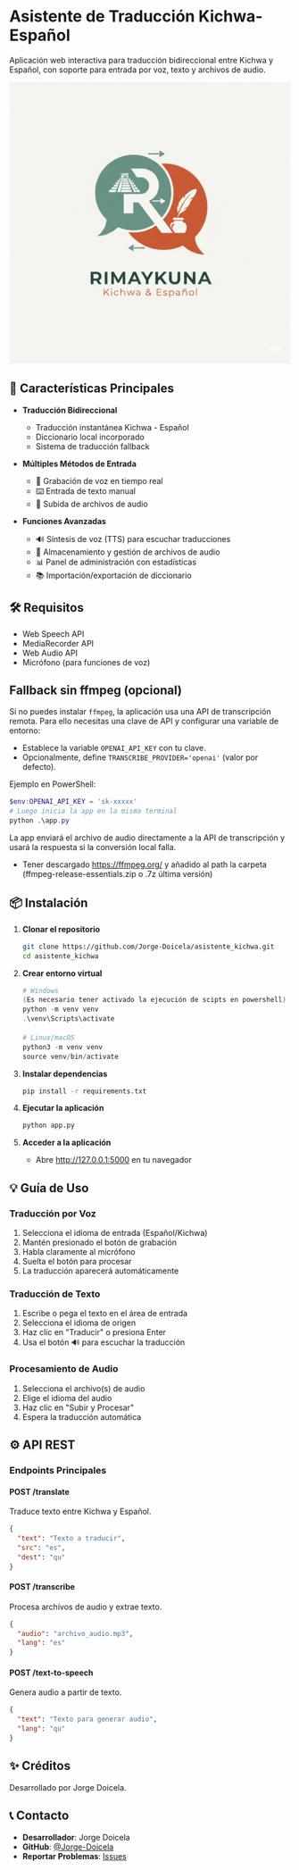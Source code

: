 # Asistente de Traducción Kichwa-Español

Aplicación web interactiva para traducción bidireccional entre Kichwa y Español, con soporte para entrada por voz, texto y archivos de audio.

![Logo de la aplicación](./static/img/logo.png)

## 🌟 Características Principales

- **Traducción Bidireccional**
  - Traducción instantánea Kichwa - Español
  - Diccionario local incorporado
  - Sistema de traducción fallback

- **Múltiples Métodos de Entrada**
  - 🎤 Grabación de voz en tiempo real
  - ⌨️ Entrada de texto manual
  - 📁 Subida de archivos de audio

- **Funciones Avanzadas**
  - 🔊 Síntesis de voz (TTS) para escuchar traducciones
  - 💾 Almacenamiento y gestión de archivos de audio
  - 📊 Panel de administración con estadísticas
  - 📚 Importación/exportación de diccionario

## 🛠️ Requisitos

  - Web Speech API
  - MediaRecorder API
  - Web Audio API
- Micrófono (para funciones de voz)

## Fallback sin ffmpeg (opcional)

Si no puedes instalar `ffmpeg`, la aplicación usa una API de transcripción remota. Para ello necesitas una clave de API y configurar una variable de entorno:

- Establece la variable `OPENAI_API_KEY` con tu clave.
- Opcionalmente, define `TRANSCRIBE_PROVIDER='openai'` (valor por defecto).

Ejemplo en PowerShell:

```powershell
$env:OPENAI_API_KEY = 'sk-xxxxx'
# Luego inicia la app en la misma terminal
python .\app.py
```

La app enviará el archivo de audio directamente a la API de transcripción y usará la respuesta si la conversión local falla.
- Tener descargado https://ffmpeg.org/ y añadido al path la carpeta 
  (ffmpeg-release-essentials.zip o .7z última versión)

## 📦 Instalación

1. **Clonar el repositorio**
   ```bash
   git clone https://github.com/Jorge-Doicela/asistente_kichwa.git
   cd asistente_kichwa
   ```

2. **Crear entorno virtual**
   ```powershell
   # Windows
   (Es necesario tener activado la ejecución de scipts en powershell)
   python -m venv venv
   .\venv\Scripts\activate

   # Linux/macOS
   python3 -m venv venv
   source venv/bin/activate
   ```

3. **Instalar dependencias**
   ```bash
   pip install -r requirements.txt
   ```

4. **Ejecutar la aplicación**
   ```bash
   python app.py
   ```

5. **Acceder a la aplicación**
   - Abre http://127.0.0.1:5000 en tu navegador

## 💡 Guía de Uso

### Traducción por Voz
1. Selecciona el idioma de entrada (Español/Kichwa)
2. Mantén presionado el botón de grabación
3. Habla claramente al micrófono
4. Suelta el botón para procesar
5. La traducción aparecerá automáticamente

### Traducción de Texto
1. Escribe o pega el texto en el área de entrada
2. Selecciona el idioma de origen
3. Haz clic en "Traducir" o presiona Enter
4. Usa el botón 🔊 para escuchar la traducción

### Procesamiento de Audio
1. Selecciona el archivo(s) de audio
2. Elige el idioma del audio
3. Haz clic en "Subir y Procesar"
4. Espera la traducción automática

## ⚙️ API REST

### Endpoints Principales

#### POST /translate
Traduce texto entre Kichwa y Español.
```json
{
  "text": "Texto a traducir",
  "src": "es",
  "dest": "qu"
}
```

#### POST /transcribe
Procesa archivos de audio y extrae texto.
```json
{
  "audio": "archivo_audio.mp3",
  "lang": "es"
}
```

#### POST /text-to-speech
Genera audio a partir de texto.
```json
{
  "text": "Texto para generar audio",
  "lang": "qu"
}
```

## ✨ Créditos

Desarrollado por Jorge Doicela.

## 📞 Contacto

- **Desarrollador**: Jorge Doicela
- **GitHub**: [@Jorge-Doicela](https://github.com/Jorge-Doicela)
- **Reportar Problemas**: [Issues](https://github.com/Jorge-Doicela/asistente_kichwa/issues)
